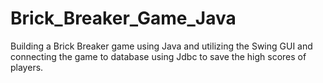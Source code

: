 # Brick_Breaker_Game_Java
Building a Brick Breaker game using Java and utilizing the Swing GUI and connecting the game to database using Jdbc to save the high scores of players.
